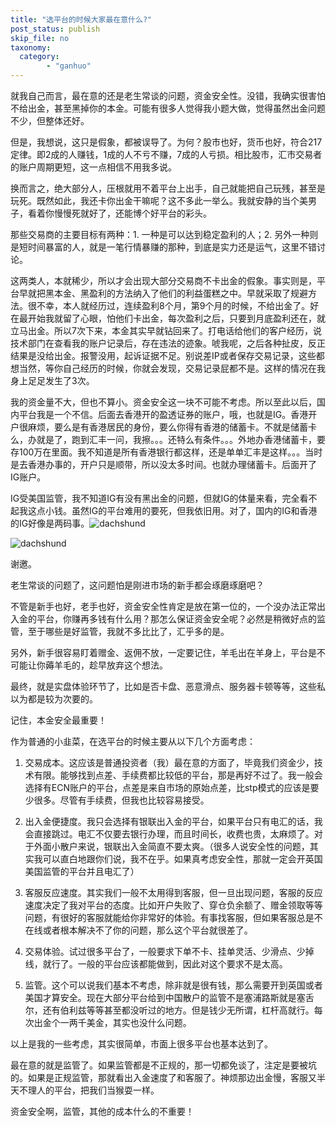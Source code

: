 ```yaml
---
title: "选平台的时候大家最在意什么?"
post_status: publish
skip_file: no
taxonomy:
  category:
        - "ganhuo"
---
```


就我自己而言，最在意的还是老生常谈的问题，资金安全性。没错，我确实很害怕不给出金，甚至黑掉你的本金。可能有很多人觉得我小题大做，觉得虽然出金问题不少，但整体还好。

但是，我想说，这只是假象，都被误导了。为何？股市也好，货币也好，符合217定律。即2成的人赚钱，1成的人不亏不赚，7成的人亏损。相比股市，汇市交易者的账户周期更短，这一点相信不用我多说。

换而言之，绝大部分人，压根就用不着平台上出手，自己就能把自己玩残，甚至是玩死。既然如此，我还卡你出金干嘛呢？这不多此一举么。我就安静的当个美男子，看着你慢慢死就好了，还能博个好平台的彩头。

那些交易商的主要目标有两种：1. 一种是可以达到稳定盈利的人；2. 另外一种则是短时间暴富的人，就是一笔行情暴赚的那种，到底是实力还是运气，这里不错讨论。

这两类人，本就稀少，所以才会出现大部分交易商不卡出金的假象。事实则是，平台早就把黑本金、黑盈利的方法纳入了他们的利益蛋糕之中。早就采取了规避方法。很不幸，本人就经历过，连续盈利8个月，第9个月的时候，不给出金了。好在最开始我就留了心眼，怕他们卡出金，每次盈利之后，只要到月底盈利还在，就立马出金。所以7次下来，本金其实早就钻回来了。打电话给他们的客户经历，说技术部门在查看我的账户记录后，存在违法的迹象。唬我呢，之后各种扯皮，反正结果是没给出金。报警没用，起诉证据不足。别说差IP或者保存交易记录，这些都想当然，等你自己经历的时候，你就会发现，交易记录屁都不是。这样的情况在我身上足足发生了3次。

我的资金量不大，但也不算小。资金安全这一块不可能不考虑。所以至此以后，国内平台我是一个不信。后面去香港开的盈透证券的账户，哦，也就是IG。香港开户很麻烦，要么是有香港居民的身份，要么你得有香港的储蓄卡。不就是储蓄卡么，办就是了，跑到汇丰一问，我擦。。。还特么有条件。。。外地办香港储蓄卡，要存100万在里面。我不知道是所有香港银行都这样，还是单单汇丰是这样。。。当时是去香港办事的，开户只是顺带，所以没太多时间。也就办理储蓄卡。后面开了IG账户。

IG受美国监管，我不知道IG有没有黑出金的问题，但就IG的体量来看，完全看不起我这点小钱。虽然IG的平台难用的要死，但我依旧用。对了，国内的IG和香港的IG好像是两码事。![dachshund](https://cdn.fendou.la/funstoutiao/2020/12/110719282.jpg "7.jpg")

![dachshund](https://cdn.fendou.la/funstoutiao/2020/12/110731360.jpg "9.jpg")

谢邀。

老生常谈的问题了，这问题怕是刚进市场的新手都会琢磨琢磨吧？

不管是新手也好，老手也好，资金安全性肯定是放在第一位的，一个没办法正常出入金的平台，你赚再多钱有什么用？那怎么保证资金安全呢？必然是稍微好点的监管，至于哪些是好监管，我就不多比比了，汇乎多的是。

另外，新手很容易盯着赠金、返佣不放，一定要记住，羊毛出在羊身上，平台是不可能让你薅羊毛的，趁早放弃这个想法。

最终，就是实盘体验环节了，比如是否卡盘、恶意滑点、服务器卡顿等等，这些私以为都是较为次要的。

记住，本金安全最重要！

作为普通的小韭菜，在选平台的时候主要从以下几个方面考虑：

1. 交易成本。这应该是普通投资者（我）最在意的方面了，毕竟我们资金少，技术有限。能够找到点差、手续费都比较低的平台，那是再好不过了。我一般会选择有ECN账户的平台，点差是来自市场的原始点差，比stp模式的应该是要少很多。尽管有手续费，但我也比较容易接受。
    
2. 出入金便捷度。我只会选择有银联出入金的平台，如果平台只有电汇的话，我会直接跳过。电汇不仅要去银行办理，而且时间长，收费也贵，太麻烦了。对于外面小散户来说，银联出入金简直不要太爽。（很多人说安全性的问题，其实我可以直白地跟你们说，我不在乎。如果真考虑安全性，那就一定会开英国美国监管的平台并且电汇了）
    
3. 客服反应速度。其实我们一般不太用得到客服，但一旦出现问题，客服的反应速度决定了我对平台的态度。比如开户失败了、穿仓负余额了、赠金领取等等问题，有很好的客服就能给你非常好的体验。有事找客服，但如果客服总是不在线或者根本解决不了你的问题，那么这个平台就很差了。
    
4. 交易体验。试过很多平台了，一般要求下单不卡、挂单灵活、少滑点、少掉线，就行了。一般的平台应该都能做到，因此对这个要求不是太高。
    
5. 监管。这个可以说我们基本不考虑，除非就是很有钱，那么需要开到英国或者美国才算安全。现在大部分平台给到中国散户的监管不是塞浦路斯就是塞舌尔，还有伯利兹等等甚至都没听过的地方。但是钱少无所谓，杠杆高就行。每次出金个一两千美金，其实也没什么问题。
    

以上是我的一些考虑，其实很简单，市面上很多平台也基本达到了。

最在意的就是监管了。如果监管都是不正规的，那一切都免谈了，注定是要被坑的。如果是正规监管，那就看出入金速度了和客服了。神烦那边出金慢，客服又半天不理人的平台，把我们当猴耍一样。

资金安全啊，监管，其他的成本什么的不重要！
